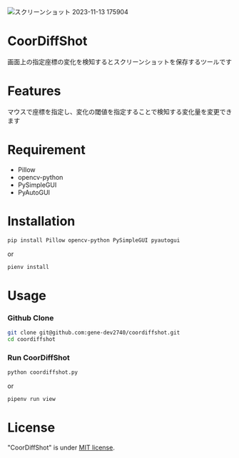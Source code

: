 ![スクリーンショット 2023-11-13 175904](https://github.com/gene-dev2740/coordiffshot/assets/61379454/1cd8918d-818f-4736-8d26-fc6a4b880e95)

# CoorDiffShot

画面上の指定座標の変化を検知するとスクリーンショットを保存するツールです


# Features

マウスで座標を指定し、変化の閾値を指定することで検知する変化量を変更できます

# Requirement


* Pillow
* opencv-python
* PySimpleGUI
* PyAutoGUI

# Installation

```bash
pip install Pillow opencv-python PySimpleGUI pyautogui
```
or
```bash
pienv install
```

# Usage

### Github Clone
```bash
git clone git@github.com:gene-dev2740/coordiffshot.git
cd coordiffshot
```

### Run CoorDiffShot
```bash
python coordiffshot.py
```
or
```bash
pipenv run view
```


# License

"CoorDiffShot" is under [MIT license](https://en.wikipedia.org/wiki/MIT_License).
